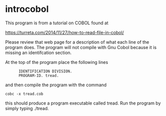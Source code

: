 # introcobol

This program is from a tutorial on COBOL found at

https://turreta.com/2014/11/27/how-to-read-file-in-cobol/

Please review that web page for a description of what each line
of the program does.   The program will not compile with Gnu Cobol
because it is missing an identifcation section.

At the top of the program place the following lines
```
      IDENTIFICATION DIVISION.
      PROGRAM-ID. tread.
```

and then compile the program with the command

```
cobc -x tread.cob
```

this should produce a program executable called tread.  Run the program
by simply typing ./tread.


